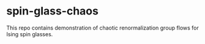 # spin-glass-chaos
This repo contains demonstration of chaotic renormalization group flows for Ising spin glasses.
